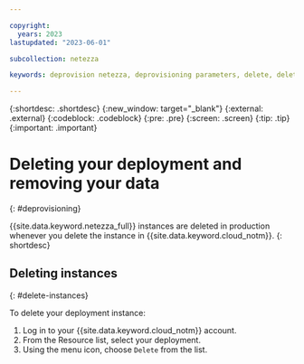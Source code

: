 ```yaml
---

copyright:
  years: 2023
lastupdated: "2023-06-01"

subcollection: netezza

keywords: deprovision netezza, deprovisioning parameters, delete, deleting instances, delete an instance

---
```


{:shortdesc: .shortdesc}
{:new_window: target="_blank"}
{:external: .external}
{:codeblock: .codeblock}
{:pre: .pre}
{:screen: .screen}
{:tip: .tip}
{:important: .important}

# Deleting your deployment and removing your data
{: #deprovisioning}

{{site.data.keyword.netezza_full}} instances are deleted in production whenever you delete the instance in {{site.data.keyword.cloud_notm}}.
{: shortdesc}

## Deleting instances
{: #delete-instances}

To delete your deployment instance:

1. Log in to your {{site.data.keyword.cloud_notm}} account.
1. From the Resource list, select your deployment.
1. Using the menu icon, choose `Delete` from the list.
